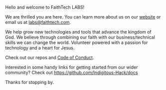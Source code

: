 Hello and welcome to FaithTech LABS!

We are thrilled you are here.
You can learn more about us on our [website](http://faithtech.com/labs.html) or email us at [labs@faithtech.com](mailto:labs@faithtech.com).

We help grow new technologies and tools that advance the kingdom of God. We believe through combining our faith with our business/technical skills we can change the world. Volunteer powered with a passion for technology and a heart for Jesus.

Check out our repos and [Code of Conduct](https://github.com/FaithTechLabs/About/blob/master/CODE_OF_CONDUCT.md).

Interested in some handy links for getting started from our wider community? Check out https://github.com/Indigitous-Hack/docs

Thanks for stopping by.
